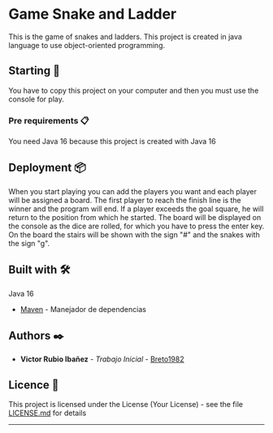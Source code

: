 # Game Snake and Ladder

This is the game of snakes and ladders. 
This project is created in java language to use object-oriented programming.

## Starting 🚀

You have to copy this project on your computer and then you must use the console for play.


### Pre requirements 📋

You need Java 16 because this project is created with Java 16


## Deployment 📦

When you start playing you can add the players you want and each player will be assigned a board.
The first player to reach the finish line is the winner and the program will end.
If a player exceeds the goal square, he will return to the position from which he started.
The board will be displayed on the console as the dice are rolled, for which you have to press the enter key.
On the board the stairs will be shown with the sign "#" and the snakes with the sign "g".

## Built with 🛠️

Java 16

* [Maven](https://maven.apache.org/) - Manejador de dependencias

## Authors ✒️


* **Victor Rubio Ibañez** - *Trabajo Inicial* - [Breto1982](https://github.com/breto1982)

## Licence 📄


This project is licensed under the License (Your License) - see the file [LICENSE.md](LICENSE.md) for details




---
